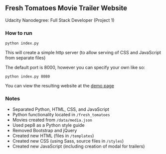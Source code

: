 ## Fresh Tomatoes Movie Trailer Website

Udacity Nanodegree: Full Stack Developer (Project 1)


### How to run

    python index.py

This will create a simple http server (to allow serving of CSS and JavaScript from separate files)

The default port is 8000, however you can specify your own like so:

    python index.py 8080

You can view the resulting website at the [demo page](http://pythonic1.github.io/udacity-movie-trailer-website/public/)


### Notes

* Separated Python, HTML, CSS, and JavaScript
* Python functionality located in `/fresh_tomatoes`
* Movies created from `/data/media.json`
* Used pep8 as a Python style guide
* Removed Bootstrap and jQuery
* Created new HTML (files in `/templates`)
* Created new CSS (using Sass, source files in `/styles`)
* Created new JavaScript (including creation of modal for trailers)

